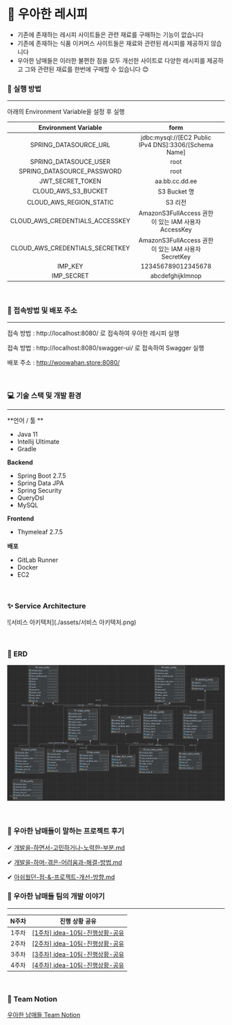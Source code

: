 # 📖 우아한 레시피

- 기존에 존재하는 레시피 사이트들은 관련 재료를 구매하는 기능이 없습니다
- 기존에 존재하는 식품 이커머스 사이트들은 재료와 관련된 레시피를 제공하지 않습니다
- 우아한 남매들은 이러한 불편한 점을 모두 개선한 사이트로 다양한 레시피를 제공하고 그와 관련된 재료를 한번에 구매할 수 있습니다 😊



### 📢 실행 방법

---

아래의 Environment Variable을 설정 후 실행

|      Environment Variable       |                         form                          |      |
| :-----------------------------: | :---------------------------------------------------: | ---- |
|      SPRING_DATASOURCE_URL      | jdbc:mysql://[EC2 Public IPv4 DNS]:3306/[Schema Name] |      |
|      SPRING_DATASOUCE_USER      |                         root                          |      |
|   SPRING_DATASOURCE_PASSWORD    |                         root                          |      |
|        JWT_SECRET_TOKEN         |                    aa.bb.cc.dd.ee                     |      |
|       CLOUD_AWS_S3_BUCKET       |                     S3 Bucket 명                      |      |
|     CLOUD_AWS_REGION_STATIC     |                        S3 리전                        |      |
| CLOUD_AWS_CREDENTIALS_ACCESSKEY |  AmazonS3FullAccess 권한이 있는 IAM 사용자 AccessKey  |      |
| CLOUD_AWS_CREDENTIALS_SECRETKEY |  AmazonS3FullAccess 권한이 있는 IAM 사용자 SecretKey  |      |
|             IMP_KEY             |                  123456789012345678                   |      |
|           IMP_SECRET            |                   abcdefghijklmnop                    |      |

<br />

### 🔗 접속방법 및 배포 주소

---

접속 방법 : http://localhost:8080/ 로 접속하여 우아한 레시피 실행

접속 방법 : http://localhost:8080/swagger-ui/ 로 접속하여 Swagger 실행

배포 주소 : http://woowahan.store:8080/

<br />

### 💻 기술 스택 및 개발 환경

---

**언어 / 툴 **

- Java 11
- Intellij Ultimate
- Gradle

**Backend**

- Spring Boot 2.7.5
- Spring Data JPA
- Spring Security
- QueryDsl
- MySQL

**Frontend**

- Thymeleaf 2.7.5

**배포**

- GitLab Runner
- Docker
- EC2

<br />

### ✨ Service Architecture

![서비스 아키텍처](./assets/서비스 아키텍처.png)

<br />

### 🧩 ERD

![ERD](./assets/ERD.png)

<br />

### 🌱 우아한 남매들이 말하는 프로젝트 후기

✔ [개발을-하면서-고민하거나-노력한-부분.md](./readme/개발을-하면서-고민하거나-노력한-부분.md)

✔  [개발을-하며-겪은-어려움과-해결-방법.md](./readme/개발을-하며-겪은-어려움과-해결-방법.md)

✔  [아쉬웠던-점-&-프로젝트-개선-방향.md](./readme/아쉬웠던-점-&-프로젝트-개선-방향.md)



### 💬 우아한 남매들 팀의 개발 이야기

---

| N주차 |                        진행 상황 공유                        |
| :---: | :----------------------------------------------------------: |
| 1주차 | [[1주차] idea-10팀-진행상황-공유](./readme/[1주차]-idea-10팀-진행상황-공유.md) |
| 2주차 | [[2주차] idea-10팀-진행상황-공유](./readme/[2주차]-idea-10팀-진행상황-공유.md) |
| 3주차 | [[3주차] idea-10팀-진행상황-공유](./readme/[3주차]-idea-10팀-진행상황-공유.md) |
| 4주차 | [[4주차] idea-10팀-진행상황-공유](./readme/[4주차]-idea-10팀-진행상황-공유.md) |

<br />

### 🌳 Team Notion

[우아한 남매들 Team Notion](https://www.notion.so/23-01-13-23-02-16-12ddd64750ad46a0b1547e64ab6fbf5c)


